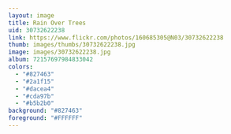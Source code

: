 ```yaml
---
layout: image
title: Rain Over Trees
uid: 30732622238
link: https://www.flickr.com/photos/160685305@N03/30732622238
thumb: images/thumbs/30732622238.jpg
image: images/30732622238.jpg
album: 72157697984833042
colors: 
  - "#827463"
  - "#2a1f15"
  - "#dacea4"
  - "#cda97b"
  - "#b5b2b0"
background: "#827463"
foreground: "#FFFFFF"
---
```


